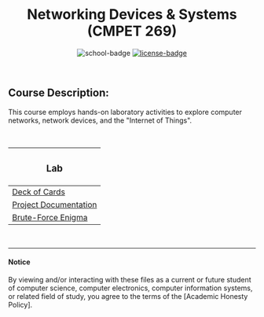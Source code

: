 <div align="center">

# Networking Devices & Systems (CMPET 269)

![school-badge]
[![license-badge]][LICENSE]

</div>

<!-- badge info -->
[school-badge]:https://img.shields.io/badge/MJC-CSci%20270-silver?labelColor=royalblue&style=for-the-badge
[license-badge]:https://img.shields.io/github/license/parasiticfrisk/cmpet269?color=informational&&style=for-the-badge
[LICENSE]:LICENSE "MIT License"

<br>

## Course Description:
This course employs hands-on laboratory activities to explore computer networks, network devices, and the "Internet of Things".

<br>

| <h3 align="center">Lab</h3> |
| :-------------------------- |
| [Deck of Cards]             |
| [Project Documentation]     |
| [Brute-Force Enigma]        |

<!-- lab quick links -->
[Deck of Cards]:labs/lab01
[Project Documentation]:labs/lab02
[Brute-Force Enigma]:labs/lab03

<br>

---
#### Notice
By viewing and/or interacting with these files as a current or future student of computer science, computer electronics, computer information systems, or related field of study, you agree to the terms of the [Academic Honesty Policy].

[Academic Honestly Policy]:AcademicHonestyPolicy
